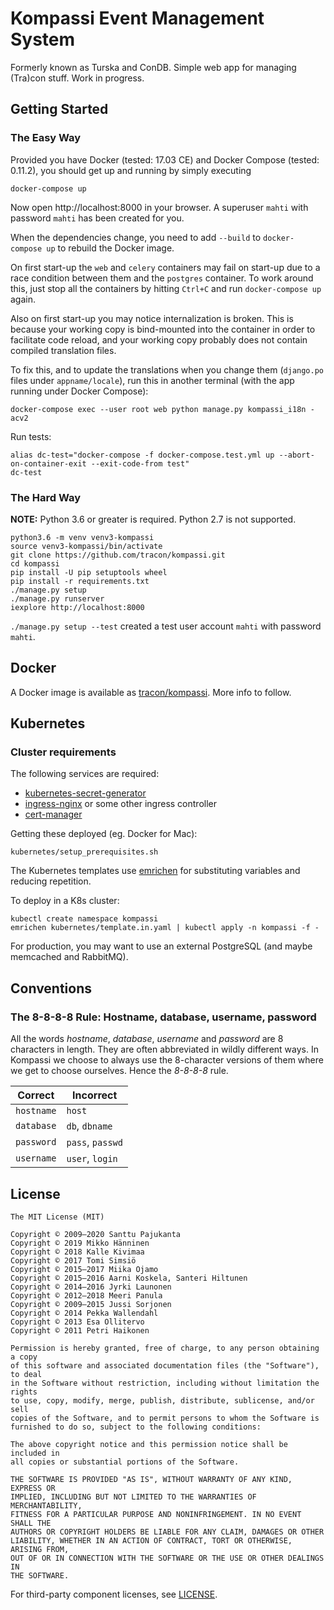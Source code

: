 # Kompassi Event Management System

Formerly known as Turska and ConDB. Simple web app for managing (Tra)con stuff. Work in progress.

## Getting Started

### The Easy Way

Provided you have Docker (tested: 17.03 CE) and Docker Compose (tested: 0.11.2), you should get up and running by simply executing

    docker-compose up

Now open http://localhost:8000 in your browser. A superuser `mahti` with password `mahti` has been created for you.

When the dependencies change, you need to add `--build` to `docker-compose up` to rebuild the Docker image.

On first start-up the `web` and `celery` containers may fail on start-up due to a race condition between them and the `postgres` container. To work around this, just stop all the containers by hitting `Ctrl+C` and run `docker-compose up` again.

Also on first start-up you may notice internalization is broken. This is because your working copy is bind-mounted into the container in order to facilitate code reload, and your working copy probably does not contain compiled translation files.

To fix this, and to update the translations when you change them (`django.po` files under `appname/locale`), run this in another terminal (with the app running under Docker Compose):

    docker-compose exec --user root web python manage.py kompassi_i18n -acv2

Run tests:

    alias dc-test="docker-compose -f docker-compose.test.yml up --abort-on-container-exit --exit-code-from test"
    dc-test

### The Hard Way

**NOTE:** Python 3.6 or greater is required. Python 2.7 is not supported.

    python3.6 -m venv venv3-kompassi
    source venv3-kompassi/bin/activate
    git clone https://github.com/tracon/kompassi.git
    cd kompassi
    pip install -U pip setuptools wheel
    pip install -r requirements.txt
    ./manage.py setup
    ./manage.py runserver
    iexplore http://localhost:8000

`./manage.py setup --test` created a test user account `mahti` with password `mahti`.

## Docker

A Docker image is available as [tracon/kompassi](https://hub.docker.com/r/tracon/kompassi/). More info to follow.

## Kubernetes

### Cluster requirements

The following services are required:

* [kubernetes-secret-generator](https://github.com/mittwald/kubernetes-secret-generator)
* [ingress-nginx](https://github.com/kubernetes/ingress-nginx) or some other ingress controller
* [cert-manager](https://github.com/jetstack/cert-manager)

Getting these deployed (eg. Docker for Mac):

    kubernetes/setup_prerequisites.sh

The Kubernetes templates use [emrichen](https://github.com/con2/emrichen) for substituting variables and reducing repetition.

To deploy in a K8s cluster:

    kubectl create namespace kompassi
    emrichen kubernetes/template.in.yaml | kubectl apply -n kompassi -f -

For production, you may want to use an external PostgreSQL (and maybe memcached and RabbitMQ).

## Conventions

### The 8-8-8-8 Rule: Hostname, database, username, password

All the words _hostname_, _database_, _username_ and _password_ are 8 characters in length. They are often abbreviated in wildly different ways. In Kompassi we choose to always use the 8-character versions of them where we get to choose ourselves. Hence the _8-8-8-8_ rule.

| Correct | Incorrect |
|---------|-----------|
| `hostname` | `host` |
| `database` | `db`, `dbname` |
| `password` | `pass`, `passwd` |
| `username` | `user`, `login` |

## License

    The MIT License (MIT)

    Copyright © 2009–2020 Santtu Pajukanta
    Copyright © 2019 Mikko Hänninen
    Copyright © 2018 Kalle Kivimaa
    Copyright © 2017 Tomi Simsiö
    Copyright © 2015–2017 Miika Ojamo
    Copyright © 2015–2016 Aarni Koskela, Santeri Hiltunen
    Copyright © 2014–2016 Jyrki Launonen
    Copyright © 2012–2018 Meeri Panula
    Copyright © 2009–2015 Jussi Sorjonen
    Copyright © 2014 Pekka Wallendahl
    Copyright © 2013 Esa Ollitervo
    Copyright © 2011 Petri Haikonen

    Permission is hereby granted, free of charge, to any person obtaining a copy
    of this software and associated documentation files (the "Software"), to deal
    in the Software without restriction, including without limitation the rights
    to use, copy, modify, merge, publish, distribute, sublicense, and/or sell
    copies of the Software, and to permit persons to whom the Software is
    furnished to do so, subject to the following conditions:

    The above copyright notice and this permission notice shall be included in
    all copies or substantial portions of the Software.

    THE SOFTWARE IS PROVIDED "AS IS", WITHOUT WARRANTY OF ANY KIND, EXPRESS OR
    IMPLIED, INCLUDING BUT NOT LIMITED TO THE WARRANTIES OF MERCHANTABILITY,
    FITNESS FOR A PARTICULAR PURPOSE AND NONINFRINGEMENT. IN NO EVENT SHALL THE
    AUTHORS OR COPYRIGHT HOLDERS BE LIABLE FOR ANY CLAIM, DAMAGES OR OTHER
    LIABILITY, WHETHER IN AN ACTION OF CONTRACT, TORT OR OTHERWISE, ARISING FROM,
    OUT OF OR IN CONNECTION WITH THE SOFTWARE OR THE USE OR OTHER DEALINGS IN
    THE SOFTWARE.

For third-party component licenses, see [LICENSE](https://github.com/tracon/kompassi/blob/master/LICENSE.md).
